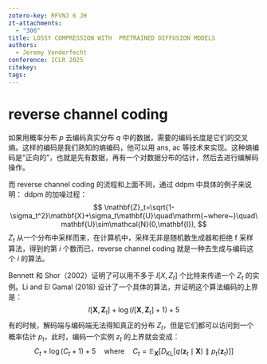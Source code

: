```yaml
---
zotero-key: RFVNJ 6 JH
zt-attachments:
  - "306"
title: LOSSY COMPRESSION WITH  PRETRAINED DIFFUSION MODELS
authors:
  - Jeremy Vonderfecht
conference: ICLR 2025
citekey: 
tags:
---
```

# reverse channel coding
如果用概率分布 $p$ 去编码真实分布 $q$ 中的数据，需要的编码长度是它们的交叉熵。这样的编码是我们熟知的熵编码，他可以用 ans, ac 等技术来实现。这种熵编码是“正向的”，也就是先有数据，再有一个对数据分布的估计，然后去进行编解码操作。

而 reverse channel coding 的流程和上面不同，通过 ddpm 中具体的例子来说明：
ddpm 的加噪过程：
$$
\mathbf{Z}_t=\sqrt{1-\sigma_t^2}\mathbf{X}+\sigma_t\mathbf{U}\quad\mathrm{~where~}\quad\mathbf{U}\sim\mathcal{N}(0,\mathbf{I}),
$$
$Z_{t}$ 从一个分布中采样而来，在计算机中，采样无非是随机数生成器和拒绝 f 采样算法，得到的第 $i$ 个数而已，reverse channel coding 就是一种去生成与编码这个 $i$ 的算法。

Bennett 和 Shor（2002）证明了可以用不多于 $I[X, Z_{t}]$ 个比特来传递一个 $Z_{t}$ 的实例。Li and El Gamal (2018) 设计了一个具体的算法，并证明这个算法编码的上界是：
$$
I[\mathbf{X},\mathbf{Z}_{t}]+\log(I[\mathbf{X},\mathbf{Z}_{t}]+1)+5
$$
有的时候，解码端与编码端无法得知真正的分布 $Z_{t}$，但是它们都可以访问到一个概率估计 $p_{t}$，此时，编码一个实例 $z_{t}$ 的上界就会变成：
$$
C_t+\log(C_t+1)+5\quad\mathrm{where}\quad C_t=\mathbb{E}_\mathbf{X}[D_\mathrm{KL}[q(\mathbf{z}_t\mid\mathbf{X})\parallel p_t(\mathbf{z}_t)]]
$$

